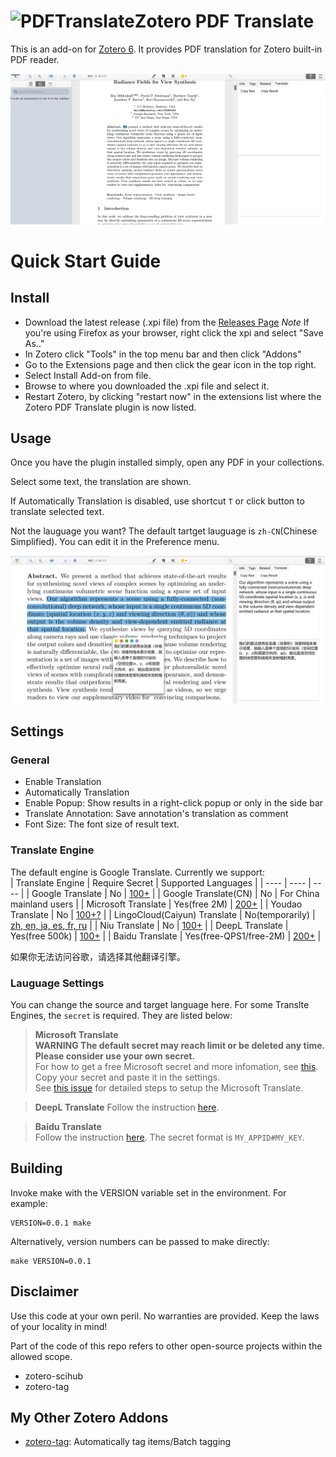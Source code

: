 # ![PDFTranslate](https://github.com/windingwind/zotero-pdf-translate/raw/main/chrome/skin/default/zoteropdftranslate/favicon.png)Zotero PDF Translate
This is an add-on for [Zotero 6](https://www.zotero.org/). It provides PDF translation for Zotero built-in PDF reader.

![](imgs/translate.gif)

# Quick Start Guide

## Install
- Download the latest release (.xpi file) from the [Releases Page](https://github.com/windingwind/zotero-pdf-translate/releases)
*Note* If you're using Firefox as your browser, right click the xpi and select "Save As.."
- In Zotero click "Tools" in the top menu bar and then click "Addons"
- Go to the Extensions page and then click the gear icon in the top right.
- Select Install Add-on from file.
- Browse to where you downloaded the .xpi file and select it.
- Restart Zotero, by clicking "restart now" in the extensions list where the
Zotero PDF Translate plugin is now listed.

## Usage
Once you have the plugin installed simply, open any PDF in your collections.  

Select some text, the translation are shown.  

If Automatically Translation is disabled, use shortcut `T` or click button to translate selected text.

Not the lauguage you want? The default tartget lauguage is `zh-CN`(Chinese Simplified). You can edit it in the Preference menu.

![](imgs/en2zh.png)

## Settings
### General
- Enable Translation  
- Automatically Translation
- Enable Popup: Show results in a right-click popup or only in the side bar
- Translate Annotation: Save annotation's translation as comment
- Font Size: The font size of result text.

###  Translate Engine  
The default engine is Google Translate. Currently we support:  
| Translate Engine | Require Secret | Supported Languages |
|  ----  | ----  | ---- |
| Google Translate | No | [100+](https://translate.google.com/about/languages/) |
| Google Translate(CN) | No | For China mainland users |
| Microsoft Translate | Yes(free 2M) | [200+](https://docs.microsoft.com/en-us/azure/cognitive-services/translator/language-support) |
| Youdao Translate | No | [100+?](https://ai.youdao.com/DOCSIRMA/html/%E8%87%AA%E7%84%B6%E8%AF%AD%E8%A8%80%E7%BF%BB%E8%AF%91/API%E6%96%87%E6%A1%A3/%E6%96%87%E6%9C%AC%E7%BF%BB%E8%AF%91%E6%9C%8D%E5%8A%A1/%E6%96%87%E6%9C%AC%E7%BF%BB%E8%AF%91%E6%9C%8D%E5%8A%A1-API%E6%96%87%E6%A1%A3.html) |
| LingoCloud(Caiyun) Translate | No(temporarily) | [zh, en, ja, es, fr, ru](https://open.caiyunapp.com/LingoCloud_API_in_5_minutes) |
| Niu Translate | No | [100+](https://niutrans.com/documents/contents/trans_text#accessMode) |
| DeepL Translate | Yes(free 500k) | [100+](https://www.deepl.com/pro?cta=header-prices/#developer) |
| Baidu Translate | Yes(free-QPS1/free-2M) | [200+](https://fanyi-api.baidu.com/product/113) |

如果你无法访问谷歌，请选择其他翻译引擎。
### Lauguage Settings  
You can change the source and target language here. For some Translte Engines, the `secret` is required. They are listed below:  
> **Microsoft Translate**  
**WARNING The default secret may reach limit or be deleted any time. Please consider use your own secret.**  
For how to get a free Microsoft secret and more infomation, see [this](https://docs.microsoft.com/en-us/azure/cognitive-services/translator/quickstart-translator?tabs=csharp). Copy your secret and paste it in the settings.  
See [this issue](https://github.com/windingwind/zotero-pdf-translate/issues/3#issuecomment-1064688597) for detailed steps to setup the Microsoft Translate.  

> **DeepL Translate**
Follow the instruction [here](https://www.deepl.com/pro?cta=header-prices/#developer).

> **Baidu Translate**  
Follow the instruction [here](https://fanyi-api.baidu.com/product/113). The secret format is `MY_APPID#MY_KEY`.  

## Building

Invoke make with the VERSION variable set in the environment. For example:

````
VERSION=0.0.1 make
````

Alternatively, version numbers can be passed to make directly:

````
make VERSION=0.0.1
````

## Disclaimer
Use this code at your own peril. No warranties are provided. Keep the laws of your
locality in mind!

Part of the code of this repo refers to other open-source projects within the allowed scope.
- zotero-scihub
- zotero-tag

## My Other Zotero Addons
- [zotero-tag](https://github.com/windingwind/zotero-tag): Automatically tag items/Batch tagging
